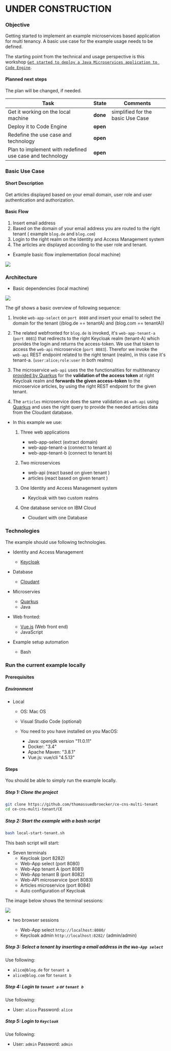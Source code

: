 # UNDER CONSTRUCTION

### Objective

Getting started to implement an example microservices based application for multi tenancy. A basic use case for the example usage needs to be defined. 

The starting point from the technical and usage perspective is this workshop [`Get started to deploy a Java Microservices application to Code Engine`](https://suedbroecker.net/2021/05/28/new-hands-on-workshop-get-started-to-deploy-a-java-microservices-application-to-code-engine/).

#### Planned next steps

The plan will be changed, if needed.

| Task | State | Comments|
| --- | --- | --- |
|Get it working on the local machine | **done** | simplified for the basic Use Case  |
| Deploy it to Code Engine | **open** |   |
| Redefine the use case and technology | **open** |   |
| Plan to implement with redefined use case and technology | **open** |   |

### Basic Use Case

#### Short Description 

Get articles displayed based on your email domain, user role and user authentication and authorization.

#### Basic Flow

1. Insert email address
2. Based on the domain of your email address you are routed to the right tenant ( example `blog.de` and `blog.com`)
3. Login to the right realm on the Identity and Access Management system
4. The articles are displayed according to the user role and tenant.

* Example basic flow implementation (local machine)

![](images/very-basic-mulit-tenant.gif)

### Architecture

* Basic dependencies (local machine)

![](images/very-basic-mulit-tenant-diagram.gif)

The gif shows a basic overview of following sequence:

1. Invoke `web-app-select` on `port 8080` and insert your email to select the domain for the tenant ((blog.de == tenantA) and (blog.com == tenantA))

2. The related webfronted for `blog.de` is invoked, it's `web-app-tenant-a` (`port 8081`) that redirects to the right Keycloak realm (tenant-A) which provides the login and returns the access-token. We use that token to access the `web-api` microservice (`port 8083`). Therefor we invoke the `web-api` REST endpoint related to the right tenant (realm), in this case it's tenant-a. (`user:alice;role:user` in both realms)

3. The microservice `web-api` uses the the functionalities for multitenancy [provided by Quarkus](https://quarkus.io/guides/security-openid-connect-multitenancy) for the **validation of the access token** at right Keycloak realm and **forwards the given access-token** to the microservice articles, by using the right REST endpoint for the given tenant.

4. The `articles` microservice does the same validation as `web-api` using [Quarkus](https://quarkus.io/guides/security-openid-connect-multitenancy) and uses the right query to provide the needed articles data from the Cloudant database.

* In this example we use:

    1. Three web applications

         * web-app-select (extract domain)
         * web-app-tenant-a (connect to tenant a)
         * web-app-tenant-b (connect to tenant b)

    2. Two microservices

        * web-api (react based on given tenant )
        * articles (react based on given tenant )

    3. One Identity and Access Management system

        * Keycloak with two custom realms

    4. One database service on IBM Cloud

        * Cloudant with one Database       

### Technologies

The example should use following technologies.

* Identity and Access Management

    * [Keycloak](https://www.keycloak.org)

* Database

    * [Cloudant](https://www.ibm.com/cloud/cloudant)

* Microservies

    * [Quarkus](https://quarkus.io)
    * Java

* Web fronted:

    * [Vue.js](https://vuejs.org) (Web front end)
    * JavaScript

* Example setup automation

    * Bash


### Run the current example locally

#### Prerequisites

##### Environment

* Local

    * OS: Mac OS
    * Visual Studio Code (optional)

    * You need to you have installed on you MacOS:

        * Java: openjdk version "11.0.11"
        * Docker: "3.4"
        * Apache Maven: "3.8.1"
        * Vue.js: vue/cli "4.5.13"

#### Steps

You should be able to simply run the example locally.

##### Step 1: Clone the project

```sh
git clone https://github.com/thomassuedbroecker/ce-cns-multi-tenant
cd ce-cns-multi-tenant/CE
```

##### Step 2: Start the example with a bash script

```sh
bash local-start-tenant.sh
```

This bash script will start:

* Seven terminals 
    * Keycloak (port 8282)
    * Web-App select (port 8080)
    * Web-App tenant A (port 8081)
    * Web-App tenant B (port 8082)
    * Web-API microservice (port 8083)
    * Articles microservice (port 8084)
    * Auto configuration of Keycloak 

The image below shows the terminal sessions:

![](images/local-example.png)

* two browser sessions

  * Web-App select `http://localhost:8080/` 
  * Keycloak admin `http://localhost:8282/` (admin/admin)

##### Step 3: Select a tenant by inserting a email address in the `Web-App select` 

  Use following:
   
  - `alice@blog.de` for `tenant a`
  - `alice@blog.com` for `tenant b`

##### Step 4: Login to `tenant a` or `tenant b`

  Use following:

  - User: `alice` Password: `alice`

##### Step 5: Login to `Keycloak`

  Use following:

  - User: `admin` Password: `admin`


